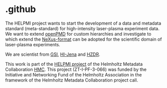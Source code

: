 # .github
The HELPMI project wants to start the development of a data and metadata standard (meta-standard) for high-intensity laser-plasma experiment data.
We want to extend [openPMD](https://github.com/openPMD) for custom hierarchies and investigate to which extend the [NeXus-format](https://github.com/nexpy/nexusformat) can be adopted for the scientific domain of laser-plasma experiments.

We are scientist from [GSI](www.gsi.de), [HI-Jena](https://www.hi-jena.de) and [HZDR](www.hzdr.de).

This work is part of the [HELPMI project](https://helmholtz-metadaten.de/en/inf-projects/helpmi-helmholtz-laser-plasma-metadata-initiative) of the Helmholtz Metadata Collaboration [HMC](https://helmholtz-metadaten.de/en). This project (ZT-I-PF-3-066) was funded by the Initiative and Networking Fund of the Helmholtz Association in the framework of the Helmholtz Metadata Collaboration project call.
